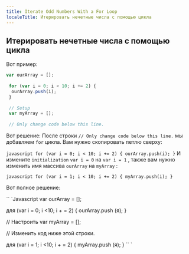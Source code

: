 ```yaml
---
title: Iterate Odd Numbers With a For Loop
localeTitle: Итерировать нечетные числа с помощью цикла
---
```

## Итерировать нечетные числа с помощью цикла

Вот пример:

```javascript
var ourArray = []; 
 
 for (var i = 0; i < 10; i += 2) { 
  ourArray.push(i); 
 } 
 
 // Setup 
 var myArray = []; 
 
 // Only change code below this line. 
```

Вот решение: После строки `// Only change code below this line.` мы добавляем `for` цикла. Вам нужно скопировать петлю сверху:

`javascript for (var i = 0; i < 10; i += 2) { ourArray.push(i); }` И измените `initialization` `var i = 0` на `var i = 1` , также вам нужно изменить имя массива `ourArray` на `myArray` :

`javascript for (var i = 1; i < 10; i += 2) { myArray.push(i); }`

Вот полное решение:

\`\` \`Javascript var ourArray = \[\];

для (var i = 0; i <10; i + = 2) { ourArray.push (я); }

// Настроить var myArray = \[\];

// Изменить код ниже этой строки.

для (var i = 1; i <10; i + = 2) { myArray.push (я); } \`\` \`